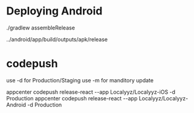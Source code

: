 # Deploying Android

./gradlew assembleRelease

../android/app/build/outputs/apk/release


# codepush

use -d for Production/Staging
use -m for manditory update

appcenter codepush release-react --app Localyyz/Localyyz-iOS -d Production
appcenter codepush release-react --app Localyyz/Localyyz-Android -d Production
